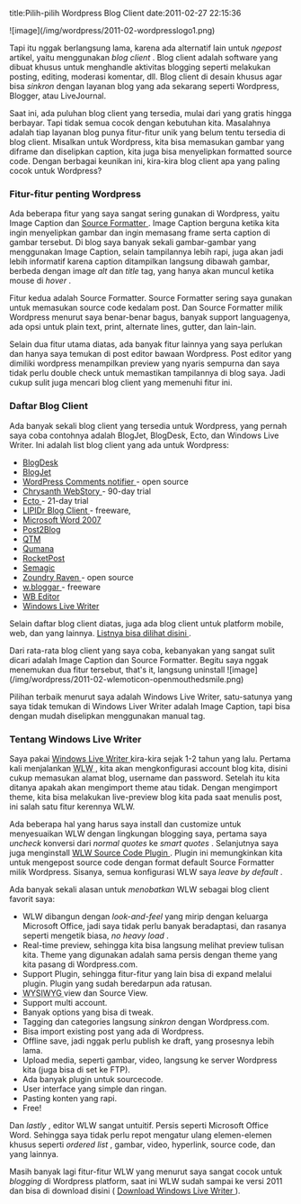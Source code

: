 title:Pilih-pilih Wordpress Blog Client
date:2011-02-27 22:15:36

<p>
 ![image](/img/wordpress/2011-02-wordpresslogo1.png)
</p>
<p>
 Tapi itu nggak berlangsung lama, karena ada alternatif lain untuk
 <em>
  ngepost
 </em>
 artikel, yaitu menggunakan
 <em>
  blog client
 </em>
 . Blog client adalah software yang dibuat khusus untuk menghandle aktivitas blogging seperti melakukan posting, editing, moderasi komentar, dll. Blog client di desain khusus agar bisa
 <em>
  sinkron
 </em>
 dengan layanan blog yang ada sekarang seperti Wordpress, Blogger, atau LiveJournal.
</p>
<p>
 Saat ini, ada puluhan blog client yang tersedia, mulai dari yang gratis hingga berbayar. Tapi tidak semua cocok dengan kebutuhan kita. Masalahnya adalah tiap layanan blog punya fitur-fitur unik yang belum tentu tersedia di blog client. Misalkan untuk Wordpress, kita bisa memasukan gambar yang diframe dan diselipkan caption, kita juga bisa menyelipkan formatted source code. Dengan berbagai keunikan ini, kira-kira blog client apa yang paling cocok untuk Wordpress?
</p>
<!--more-->
<h3>
 Fitur-fitur penting Wordpress
</h3>
<p>
 Ada beberapa fitur yang saya sangat sering gunakan di Wordpress, yaitu Image Caption dan
 <a href="http://kecebongsoft.wordpress.com/2007/09/16/cara-posting-source-code-di-wordpress/">
  Source Formatter
 </a>
 . Image Caption berguna ketika kita ingin menyelipkan gambar dan ingin memasang frame serta caption di gambar tersebut. Di blog saya banyak sekali gambar-gambar yang menggunakan Image Caption, selain tampilannya lebih rapi, juga akan jadi lebih informatif karena caption ditampilkan langsung dibawah gambar, berbeda dengan image
 <em>
  alt
 </em>
 dan
 <em>
  title
 </em>
 tag, yang hanya akan muncul ketika mouse di
 <em>
  hover
 </em>
 .
</p>
<p>
 Fitur kedua adalah Source Formatter. Source Formatter sering saya gunakan untuk memasukan source code kedalam post. Dan Source Formatter milik Wordpress menurut saya benar-benar bagus, banyak support languagenya, ada opsi untuk plain text, print, alternate lines, gutter, dan lain-lain.
</p>
<p>
 Selain dua fitur utama diatas, ada banyak fitur lainnya yang saya perlukan dan hanya saya temukan di post editor bawaan Wordpress. Post editor yang dimiliki wordpress menampilkan preview yang nyaris sempurna dan saya tidak perlu double check untuk memastikan tampilannya di blog saya. Jadi cukup sulit juga mencari blog client yang memenuhi fitur ini.
</p>
<h3>
 Daftar Blog Client
</h3>
<p>
 Ada banyak sekali blog client yang tersedia untuk Wordpress, yang pernah saya coba contohnya adalah BlogJet, BlogDesk, Ecto, dan Windows Live Writer. Ini adalah list blog client yang ada untuk Wordpress:
</p>
<ul>
 <li>
  <a href="http://www.blogdesk.org/">
   BlogDesk
  </a>
  <li>
   <a href="http://www.codingrobots.com/blogjet/">
    BlogJet
   </a>
   <li>
    <a href="http://code.google.com/p/wp-comments-notifier/">
     WordPress Comments notifier
    </a>
    - open source
    <li>
     <a href="http://webstory.my/">
      Chrysanth WebStory
     </a>
     - 90-day trial
     <li>
      <a href="http://illuminex.com/ecto/">
       Ecto
      </a>
      - 21-day trial
      <li>
       <a href="http://www.lipidr.com/">
        LIPIDr Blog Client
       </a>
       - freeware,
       <li>
        <a href="http://office.microsoft.com/en-us/word/ha101640211033.aspx">
         Microsoft Word 2007
        </a>
        <li>
         <a href="http://bytescout.com/post2blog.html">
          Post2Blog
         </a>
         <li>
          <a href="http://qtm.blogistan.co.uk/">
           QTM
          </a>
          <li>
           <a href="http://www.qumana.com/">
            Qumana
           </a>
           <li>
            <a href="http://www.anconia.com/blog-software/">
             RocketPost
            </a>
            <li>
             <a href="http://semagic.sourceforge.net/">
              Semagic
             </a>
             <li>
              <a href="http://www.zoundryraven.com/">
               Zoundry Raven
              </a>
              - open source
              <li>
               <a href="http://www.wbloggar.com/">
                w.bloggar
               </a>
               - freeware
               <li>
                <a href="http://www.wbeditor.com/">
                 WB Editor
                </a>
                <li>
                 <a href="http://download.live.com/writer">
                  Windows Live Writer
                 </a>
                </li>
               </li>
              </li>
             </li>
            </li>
           </li>
          </li>
         </li>
        </li>
       </li>
      </li>
     </li>
    </li>
   </li>
  </li>
 </li>
</ul>
<p>
 Selain daftar blog client diatas, juga ada blog client untuk platform mobile, web, dan yang lainnya.
 <a href="http://codex.wordpress.org/Weblog_Client">
  Listnya bisa dilihat disini
 </a>
 .
</p>
<p>
 Dari rata-rata blog client yang saya coba, kebanyakan yang sangat sulit dicari adalah Image Caption dan Source Formatter. Begitu saya nggak menemukan dua fitur tersebut, that's it, langsung uninstall
 ![image](/img/wordpress/2011-02-wlemoticon-openmouthedsmile.png)
</p>
<p>
 Pilihan terbaik menurut saya adalah Windows Live Writer, satu-satunya yang saya tidak temukan di Windows Liver Writer adalah Image Caption, tapi bisa dengan mudah diselipkan menggunakan manual tag.
</p>
<h3>
 Tentang Windows Live Writer
</h3>
<p>
 Saya pakai
 <a href="http://explore.live.com/windows-live-writer?os=other">
  Windows Live Writer
 </a>
 kira-kira sejak 1-2 tahun yang lalu. Pertama kali menjalankan
 <abbr title="Windows Live Writer">
  WLW
 </abbr>
 , kita akan mengkonfigurasi account blog kita, disini cukup memasukan alamat blog, username dan password. Setelah itu kita ditanya apakah akan mengimport theme atau tidak. Dengan mengimport theme, kita bisa melakukan live-preview blog kita pada saat menulis post, ini salah satu fitur kerennya WLW.
</p>
<p>
 Ada beberapa hal yang harus saya install dan customize untuk menyesuaikan WLW dengan lingkungan blogging saya, pertama saya
 <em>
  uncheck
 </em>
 konversi dari
 <em>
  normal quotes
 </em>
 ke
 <em>
  smart quotes
 </em>
 . Selanjutnya saya juga menginstall
 <a href="http://richhewlett.com/wlwsourcecodeplugin/">
  WLW Source Code Plugin
 </a>
 . Plugin ini memungkinkan kita untuk mengepost source code dengan format default Source Formatter milik Wordpress. Sisanya, semua konfigurasi WLW saya
 <em>
  leave by default
 </em>
 .
</p>
<p>
 Ada banyak sekali alasan untuk
 <em>
  menobatkan
 </em>
 WLW sebagai blog client favorit saya:
</p>
<ul>
 <li>
  WLW dibangun dengan
  <em>
   look-and-feel
  </em>
  yang mirip dengan keluarga Microsoft Office, jadi saya tidak perlu banyak beradaptasi, dan rasanya seperti mengetik biasa,
  <em>
   no heavy load
  </em>
  .
  <li>
   Real-time preview, sehingga kita bisa langsung melihat preview tulisan kita. Theme yang digunakan adalah sama persis dengan theme yang kita pasang di Wordpress.com.
   <li>
    Support Plugin, sehingga fitur-fitur yang lain bisa di expand melalui plugin. Plugin yang sudah beredarpun ada ratusan.
    <li>
     <abbr title="What You See Is What You Get">
      WYSIWYG
     </abbr>
     view dan Source View.
     <li>
      Support multi account.
      <li>
       Banyak options yang bisa di tweak.
       <li>
        Tagging dan categories langsung
        <em>
         sinkron
        </em>
        dengan Wordpress.com.
        <li>
         Bisa import existing post yang ada di Wordpress.
         <li>
          Offline save, jadi nggak perlu publish ke draft, yang prosesnya lebih lama.
          <li>
           Upload media, seperti gambar, video, langsung ke server Wordpress kita (juga bisa di set ke FTP).
           <li>
            Ada banyak plugin untuk sourcecode.
            <li>
             User interface yang simple dan ringan.
             <li>
              Pasting konten yang rapi.
              <li>
               Free!
              </li>
             </li>
            </li>
           </li>
          </li>
         </li>
        </li>
       </li>
      </li>
     </li>
    </li>
   </li>
  </li>
 </li>
</ul>
<p>
 Dan
 <em>
  lastly
 </em>
 , editor WLW sangat untuitif. Persis seperti Microsoft Office Word. Sehingga saya tidak perlu repot mengatur ulang elemen-elemen khusus seperti
 <em>
  ordered list
 </em>
 , gambar, video, hyperlink, source code, dan yang lainnya.
</p>
<p>
 Masih banyak lagi fitur-fitur WLW yang menurut saya sangat cocok untuk
 <em>
  blogging
 </em>
 di Wordpress platform, saat ini WLW sudah sampai ke versi 2011 dan bisa di download disini (
 <a href="http://explore.live.com/windows-live-writer?os=other">
  Download Windows Live Writer
 </a>
 ).
</p>